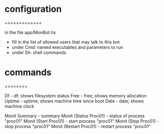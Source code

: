 # configuration
=============

in the file app/MonBot.hs 
* fill in the list of allowed users that may talk to this bot
* under Cmd: named executables and parameters to run
* under Sh: shell commands

# commands
========

Df	- df; shows filesystem status
Free	- free; shows memory allocation
Uptime	- uptime; shows machine time since boot
Date 	- date; shows machine clock

Monit Summary 		- summary
Monit (Status Proc01)	- status of process "proc01"
Monit (Start Proc01)	- start process "proc01"
Monit (Stop Proc01)	- stop process "proc01"
Monit (Restart Proc01)	- restart process "proc01"

